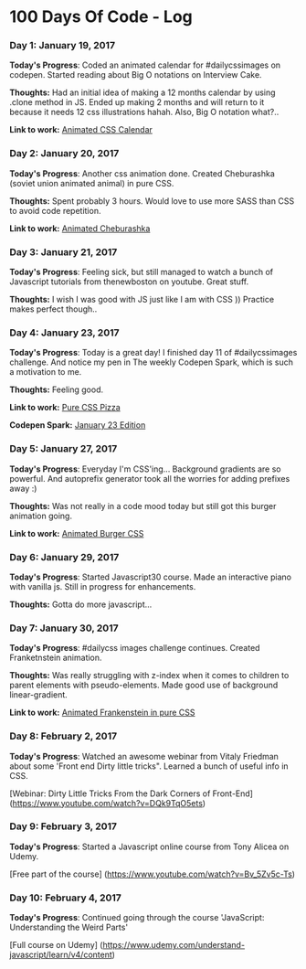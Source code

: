 # 100 Days Of Code - Log

### Day 1: January 19, 2017

**Today's Progress**: Coded an animated calendar for #dailycssimages on codepen. Started reading about Big O notations on Interview Cake.

**Thoughts:** Had an initial idea of making a 12 months calendar by using .clone method in JS. Ended up making 2 months and will return to it because it needs 12 css illustrations hahah. Also, Big O notation what?..

**Link to work:** [Animated CSS Calendar](http://codepen.io/slyka85/full/WRRVpb)

### Day 2: January 20, 2017

**Today's Progress**: Another css animation done. Created Cheburashka (soviet union animated animal) in pure CSS.

**Thoughts:** Spent probably 3 hours. Would love to use more SASS than CSS to avoid code repetition. 

**Link to work:** [Animated Cheburashka](http://codepen.io/slyka85/full/bgqPaK)

### Day 3: January 21, 2017

**Today's Progress**: Feeling sick, but still managed to watch a bunch of Javascript tutorials from thenewboston on youtube. Great stuff.

**Thoughts:** I wish I was good with JS just like I am with CSS )) Practice makes perfect though..

### Day 4: January 23, 2017

**Today's Progress**: Today is a great day! I finished day 11 of #dailycssimages challenge. And notice my pen in The weekly Codepen Spark, which is such a motivation to me.

**Thoughts:** Feeling good.

**Link to work:** [Pure CSS Pizza](http://codepen.io/slyka85/pen/dNRVRg)

**Codepen Spark:** [January 23 Edition](https://codepen.io/spark/8)


### Day 5: January 27, 2017

**Today's Progress**: Everyday I'm CSS'ing... Background gradients are so powerful.  And autoprefix generator took all the worries for adding prefixes away :) 

**Thoughts:** Was not really in a code mood today but still got this burger animation going.

**Link to work:** [Animated Burger CSS](http://codepen.io/slyka85/pen/pRdwog)


### Day 6: January 29, 2017

**Today's Progress**: Started Javascript30 course. Made an interactive piano with vanilla js. Still in progress for enhancements.

**Thoughts:** Gotta do more javascript...


### Day 7: January 30, 2017

**Today's Progress**: #dailycss images challenge continues. Created Franketnstein animation.

**Thoughts:** Was really struggling with z-index when it comes to children to parent elements with pseudo-elements. Made good use of background linear-gradient.

**Link to work:** [Animated Frankenstein in pure CSS](http://codepen.io/slyka85/pen/xgYKbv)


### Day 8: February 2, 2017

**Today's Progress**: Watched an awesome webinar from Vitaly Friedman about some 'Front end Dirty little tricks". Learned a bunch of useful info in CSS. 

 [Webinar: Dirty Little Tricks From the Dark Corners of Front-End] (https://www.youtube.com/watch?v=DQk9TqO5ets)


### Day 9: February 3, 2017

**Today's Progress**: Started a Javascript online course from Tony Alicea on Udemy. 

 [Free part of the course] (https://www.youtube.com/watch?v=Bv_5Zv5c-Ts)



### Day 10: February 4, 2017

**Today's Progress**: Continued going through the course 'JavaScript: Understanding the Weird Parts'

 [Full course on Udemy] (https://www.udemy.com/understand-javascript/learn/v4/content)




